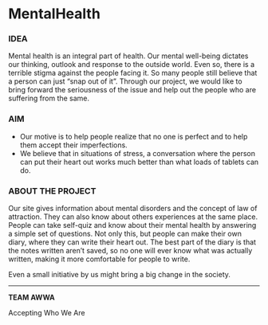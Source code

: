 # MentalHealth

### IDEA ###
Mental health is an integral part of health. Our mental well-being dictates our thinking, outlook and response to the outside world. Even so, there is a terrible stigma against the people facing it. So many people still believe that a person can just “snap out of it”. Through our project, we would like to bring forward the seriousness of the issue and help out the people who are suffering from the same.

### AIM ###
* Our motive is to help people realize that no one is perfect and to help them accept their imperfections.
* We believe that in situations of stress, a conversation where the person can put their heart out works much better than what loads of tablets can do.

### ABOUT THE PROJECT ###
Our site gives information about mental disorders and the concept of law of attraction. They can also know about others experiences at the same place. People can take self-quiz and know about their mental health by answering a simple set of questions. Not only this, but people can make their own diary, where they can write their heart out. The best part of the diary is that the notes written aren’t saved, so no one will ever know what was actually written, making it more comfortable for people to write.


Even a small initiative by us might bring a big change in the society.


____________
**TEAM AWWA**

Accepting Who We Are 
